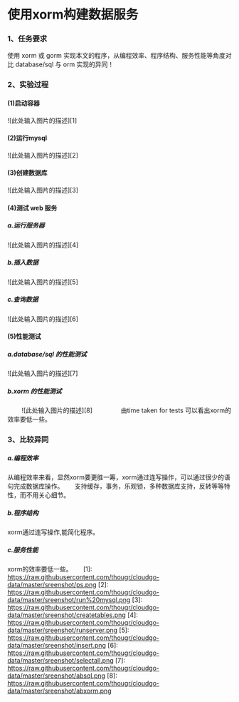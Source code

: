 ﻿# 使用xorm构建数据服务


### 1、任务要求   

使用 xorm 或 gorm 实现本文的程序，从编程效率、程序结构、服务性能等角度对比 database/sql 与 orm 实现的异同！ 
  
### 2、实验过程  
#### (1)启动容器　　
![此处输入图片的描述][1]　　


#### (2)运行mysql  
![此处输入图片的描述][2] 
  
#### (3)创建数据库    
![此处输入图片的描述][3]  

#### (4)测试 web 服务  
##### a.运行服务器  
![此处输入图片的描述][4]

##### b.插入数据  
![此处输入图片的描述][5]

##### c.查询数据  

![此处输入图片的描述][6]　　

#### (5)性能测试  　
##### a.database/sql 的性能测试　　
![此处输入图片的描述][7]　　

##### b.xorm 的性能测试　　
　　
![此处输入图片的描述][8]　　
　　
由time taken for tests 可以看出xorm的效率要低一些。　　
　　
### 3、比较异同　　
##### a.编程效率　　
从编程效率来看，显然xorm要更胜一筹，xorm通过连写操作，可以通过很少的语句完成数据库操作。　　 支持缓存，事务，乐观锁，多种数据库支持，反转等等特性，而不用关心细节。　　
　　
##### b.程序结构　　
xorm通过连写操作,能简化程序。　　
　　
##### c.服务性能　　
xorm的效率要低一些。　　
  [1]: https://raw.githubusercontent.com/thougr/cloudgo-data/master/sreenshot/ps.png
  [2]: https://raw.githubusercontent.com/thougr/cloudgo-data/master/sreenshot/run%20mysql.png
  [3]: https://raw.githubusercontent.com/thougr/cloudgo-data/master/sreenshot/createtables.png
  [4]: https://raw.githubusercontent.com/thougr/cloudgo-data/master/sreenshot/runserver.png
  [5]: https://raw.githubusercontent.com/thougr/cloudgo-data/master/sreenshot/insert.png
  [6]: https://raw.githubusercontent.com/thougr/cloudgo-data/master/sreenshot/selectall.png
  [7]: https://raw.githubusercontent.com/thougr/cloudgo-data/master/sreenshot/absql.png
  [8]: https://raw.githubusercontent.com/thougr/cloudgo-data/master/sreenshot/abxorm.png
